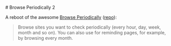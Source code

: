 # Browse Periodically 2

A reboot of the awesome [Browse Periodically](https://addons.mozilla.org/en-US/firefox/addon/browse-periodically/) ([repo](https://github.com/masahal/BrowsePeriodically)):

> Browse sites you want to check periodically (every hour, day, week, month and so on). You can also use for reminding pages, for example, by browsing every month.
